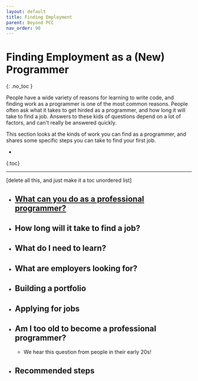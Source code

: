 ```yaml
---
layout: default
title: Finding Employment
parent: Beyond PCC
nav_order: 90
---
```


# Finding Employment as a (New) Programmer
{: .no_toc }

People have a wide variety of reasons for learning to write code, and finding work as a programmer is one of the most common reasons. People often ask what it takes to get hirded as a programmer, and how long it will take to find a job. Answers to these kids of questions depend on a lot of factors, and can't really be answered quickly.

This section looks at the kinds of work you can find as a programmer, and shares some specific steps you can take to find your first job.

* 
{:toc}

---

[delete all this, and just make it a toc unordered list]

- ## [What can you do as a professional programmer?](../finding_employment/focus_areas/)

- ## How long will it take to find a job?

- ## What do I need to learn?

- ## What are employers looking for?

- ## Building a portfolio

- ## Applying for jobs

- ## Am I too old to become a professional programmer?
  - We hear this question from people in their early 20s!

- ## Recommended steps

